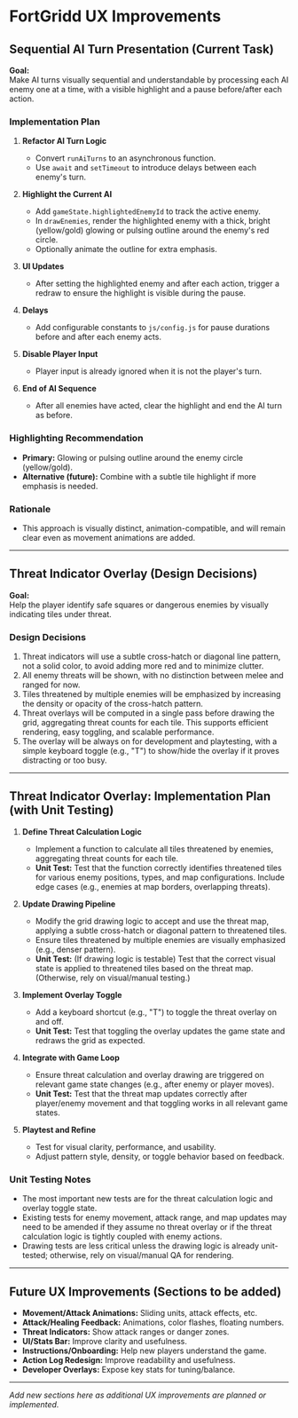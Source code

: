 # FortGridd UX Improvements

## Sequential AI Turn Presentation (Current Task)

**Goal:**  
Make AI turns visually sequential and understandable by processing each AI enemy one at a time, with a visible highlight and a pause before/after each action.

### Implementation Plan

1. **Refactor AI Turn Logic**
   - Convert `runAiTurns` to an asynchronous function.
   - Use `await` and `setTimeout` to introduce delays between each enemy's turn.

2. **Highlight the Current AI**
   - Add `gameState.highlightedEnemyId` to track the active enemy.
   - In `drawEnemies`, render the highlighted enemy with a thick, bright (yellow/gold) glowing or pulsing outline around the enemy's red circle.
   - Optionally animate the outline for extra emphasis.

3. **UI Updates**
   - After setting the highlighted enemy and after each action, trigger a redraw to ensure the highlight is visible during the pause.

4. **Delays**
   - Add configurable constants to `js/config.js` for pause durations before and after each enemy acts.

5. **Disable Player Input**
   - Player input is already ignored when it is not the player's turn.

6. **End of AI Sequence**
   - After all enemies have acted, clear the highlight and end the AI turn as before.

### Highlighting Recommendation

- **Primary:** Glowing or pulsing outline around the enemy circle (yellow/gold).
- **Alternative (future):** Combine with a subtle tile highlight if more emphasis is needed.

### Rationale

- This approach is visually distinct, animation-compatible, and will remain clear even as movement animations are added.

---

## Threat Indicator Overlay (Design Decisions)

**Goal:**  
Help the player identify safe squares or dangerous enemies by visually indicating tiles under threat.

### Design Decisions

1. Threat indicators will use a subtle cross-hatch or diagonal line pattern, not a solid color, to avoid adding more red and to minimize clutter.
2. All enemy threats will be shown, with no distinction between melee and ranged for now.
3. Tiles threatened by multiple enemies will be emphasized by increasing the density or opacity of the cross-hatch pattern.
4. Threat overlays will be computed in a single pass before drawing the grid, aggregating threat counts for each tile. This supports efficient rendering, easy toggling, and scalable performance.
5. The overlay will be always on for development and playtesting, with a simple keyboard toggle (e.g., "T") to show/hide the overlay if it proves distracting or too busy.

---

## Threat Indicator Overlay: Implementation Plan (with Unit Testing)

1. **Define Threat Calculation Logic**
   - Implement a function to calculate all tiles threatened by enemies, aggregating threat counts for each tile.
   - **Unit Test:** Test that the function correctly identifies threatened tiles for various enemy positions, types, and map configurations. Include edge cases (e.g., enemies at map borders, overlapping threats).

2. **Update Drawing Pipeline**
   - Modify the grid drawing logic to accept and use the threat map, applying a subtle cross-hatch or diagonal pattern to threatened tiles.
   - Ensure tiles threatened by multiple enemies are visually emphasized (e.g., denser pattern).
   - **Unit Test:** (If drawing logic is testable) Test that the correct visual state is applied to threatened tiles based on the threat map. (Otherwise, rely on visual/manual testing.)

3. **Implement Overlay Toggle**
   - Add a keyboard shortcut (e.g., "T") to toggle the threat overlay on and off.
   - **Unit Test:** Test that toggling the overlay updates the game state and redraws the grid as expected.

4. **Integrate with Game Loop**
   - Ensure threat calculation and overlay drawing are triggered on relevant game state changes (e.g., after enemy or player moves).
   - **Unit Test:** Test that the threat map updates correctly after player/enemy movement and that toggling works in all relevant game states.

5. **Playtest and Refine**
   - Test for visual clarity, performance, and usability.
   - Adjust pattern style, density, or toggle behavior based on feedback.

### Unit Testing Notes

- The most important new tests are for the threat calculation logic and overlay toggle state.
- Existing tests for enemy movement, attack range, and map updates may need to be amended if they assume no threat overlay or if the threat calculation logic is tightly coupled with enemy actions.
- Drawing tests are less critical unless the drawing logic is already unit-tested; otherwise, rely on visual/manual QA for rendering.

---

## Future UX Improvements (Sections to be added)

- **Movement/Attack Animations:** Sliding units, attack effects, etc.
- **Attack/Healing Feedback:** Animations, color flashes, floating numbers.
- **Threat Indicators:** Show attack ranges or danger zones.
- **UI/Stats Bar:** Improve clarity and usefulness.
- **Instructions/Onboarding:** Help new players understand the game.
- **Action Log Redesign:** Improve readability and usefulness.
- **Developer Overlays:** Expose key stats for tuning/balance.

---

*Add new sections here as additional UX improvements are planned or implemented.*